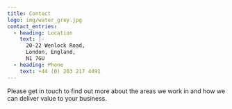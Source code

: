 ```yaml
---
title: Contact
logo: img/water_grey.jpg
contact_entries:
  - heading: Location
    text: |-
      20-22 Wenlock Road, 
      London, England, 
      N1 7GU
  - heading: Phone
    text: +44 (0) 203 217 4491
---
```

Please get in touch to find out more about the areas we work in and how we can deliver value to your business.
